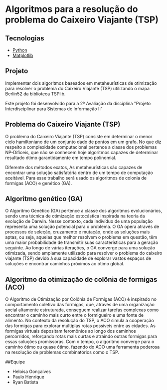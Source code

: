 # Algoritmos para a resolução do problema do Caixeiro Viajante (TSP) 
## Tecnologias
- [Python](https://www.python.org/ "Python")
- [Matplotlib](https://matplotlib.org/ "Matplotlib")

## Projeto

Implementar dois algoritmos baseados em metaheurísticas de otimização para resolver o problema do Caixeiro Viajante (TSP) utilizando o mapa Berlin52 da biblioteca TSPlib. 

Este projeto foi desenvolvido para a 2ª Avaliação da disciplina "Projeto Interdisciplinar para Sistemas de Informação II"

## Problema do Caixeiro Viajante (TSP)

O problema do Caixeiro Viajante (TSP) consiste em determinar o menor ciclo hamiltoniano de um conjunto dado de pontos em um grafo. No que diz respeito a  complexidade computacional pertence a classe dos  problemas NP-Difíceis, que não se conhecem hoje algoritmos capazes de determinar resultado ótimo garantidamente em tempo polinomial.

Diferente dos métodos exatos, As metaheurísticas são capazes de  encontrar uma solução satisfatória dentro de um tempo de computação aceitável. Para esse trabalho será usado os algoritmos de colonia de formigas (ACO) e genético (GA).


## Algoritmo genético (GA)

O Algoritmo Genético (GA) pertence à classe dos algoritmos evolucionários, sendo uma técnica de otimização estocástica inspirada na teoria da evolução de Darwin. Nesse contexto, cada indivíduo de uma população representa uma solução potencial para o problema. O GA opera através de processos de seleção, cruzamento e mutação, onde as soluções mais aptas, ou seja, aquelas que melhor resolvem o problema em questão, têm uma maior probabilidade de transmitir suas características para a geração seguinte. Ao longo de várias iterações, o GA converge para uma solução otimizada, sendo amplamente utilizado para resolver o problema do caixeiro viajante (TSP) devido à sua capacidade de explorar vastos espaços de soluções e encontrar caminhos próximos ao ótimo global.


## Algoritmo da otimização de colônia de formigas (ACO)

O Algoritmo de Otimização por Colônia de Formigas (ACO) é inspirado no comportamento coletivo das formigas, que, através de uma organização social altamente estruturada, conseguem realizar tarefas complexas como encontrar o caminho mais curto entre o formigueiro e uma fonte de alimento. No contexto da resolução do TSP, o ACO simula a cooperação das formigas para explorar múltiplas rotas possíveis entre as cidades. As formigas virtuais depositam feromônios ao longo dos caminhos percorridos, reforçando rotas mais curtas e atraindo outras formigas para essas soluções promissoras. Com o tempo, o algoritmo converge para o caminho ótimo ou quase ótimo, fazendo do ACO uma ferramenta poderosa na resolução de problemas combinatórios como o TSP.


##Equipe
- Heloisa Gonçalves
- Paulo Henrique
- Ryan Batista